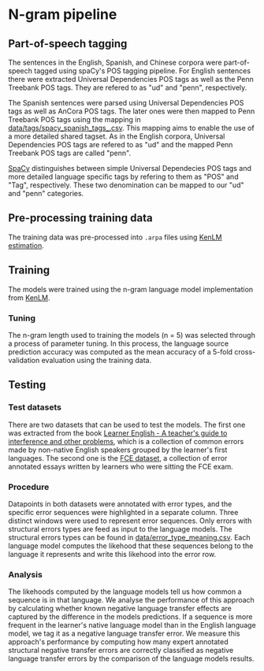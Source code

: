 # N-gram pipeline

## Part-of-speech tagging
The sentences in the English, Spanish, and Chinese corpora were part-of-speech tagged using spaCy's POS tagging pipeline.
For English sentences there were extracted Universal Dependencies POS tags as well as the Penn Treebank POS tags.
They are refered to as "ud" and "penn", respectively.

The Spanish sentences were parsed using Universal Dependencies POS tags as well as AnCora POS tags. The later ones were then mapped to Penn Treebank POS tags using the mapping in [data/tags/spacy_spanish_tags_.csv](data/tags/spacy_spanish_tags_.csv). This mapping aims to enable the use of a more detailed shared tagset. As in the English corpora, Universal Dependencies POS tags are refered to as "ud" and the mapped Penn Treebank POS tags are called "penn".

[SpaCy](https://spacy.io/usage/linguistic-features#pos-tagging) distinguishes between simple Universal Dependecies POS tags and more detailed language specific tags by refering to them as "POS" and "Tag", respectively. These two denomination can be mapped to our "ud" and "penn" categories.

## Pre-processing training data
The training data was pre-processed into `.arpa` files using [KenLM estimation](https://kheafield.com/code/kenlm/estimation/).

## Training
The models were trained using the n-gram language model implementation from [KenLM](https://github.com/kpu/kenlm).

### Tuning
The n-gram length used to training the models (n = 5) was selected through a process of parameter tuning. In this process, the language source prediction accuracy was computed as the mean accuracy of a 5-fold cross-validation evaluation using the training data.

## Testing
### Test datasets
There are two datasets that can be used to test the models. The first one was extracted from the book [Learner English - A teacher's guide to interference and other problems](https://books.google.ca/books/about/Learner_English.html?id=6UIuWj9fQfQC), which is a collection of common errors made by non-native English speakers grouped by the learner's first languages. The second one is the [FCE dataset](https://www.aclweb.org/anthology/P11-1019/), a collection of error annotated essays written by learners who were sitting the FCE exam.

### Procedure
Datapoints in both datasets were annotated with error types, and the specific error sequences were highlighted in a separate column. Three distinct windows were used to represent error sequences. Only errors with structural errors types are feed as input to the language models. The structural errors types can be found in [data/error_type_meaning.csv](data/error_type_meaning.csv). Each language model computes the likehood that these sequences belong to the language it represents and write this likehood into the error row.

### Analysis
The likehoods computed by the language models tell us how common a sequence is in that language. We analyse the performance of this approach by calculating whether known negative language transfer effects are captured by the difference in the models predictions. If a sequence is more frequent in the learner's native language model than in the English language model, we tag it as a negative language transfer error. We measure this approach's performance by computing how many expert annotated structural negative transfer errors are correctly classified as negative language transfer errors by the comparison of the language models results.